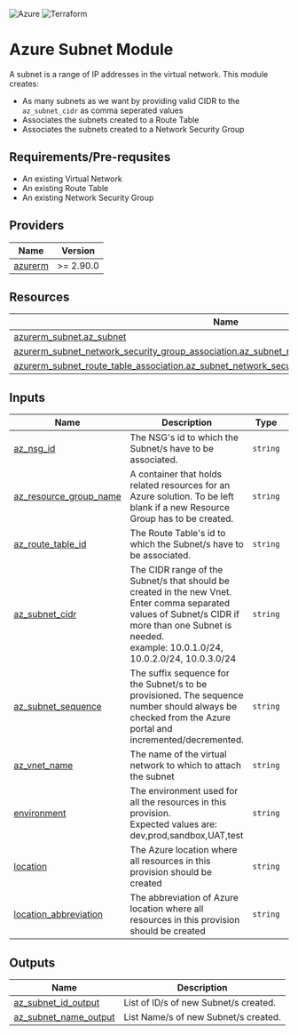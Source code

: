 ![Azure](https://img.shields.io/badge/azure-%230072C6.svg?style=for-the-badge&logo=microsoftazure&logoColor=white)
![Terraform](https://img.shields.io/badge/terraform-%235835CC.svg?style=for-the-badge&logo=terraform&logoColor=white)

# Azure Subnet Module
A subnet is a range of IP addresses in the virtual network. 
This module creates: 
- As many subnets as we want by providing valid CIDR to the `az_subnet_cidr` as comma seperated values
- Associates the subnets created to a Route Table
- Associates the subnets created to a Network Security Group

## Requirements/Pre-requsites
- An existing Virtual Network
- An existing Route Table
- An existing Network Security Group

## Providers

| Name | Version |
|------|---------|
| <a name="provider_azurerm"></a> [azurerm](#provider\_azurerm) | >= 2.90.0 |

## Resources

| Name | Type |
|------|------|
| [azurerm_subnet.az_subnet](https://registry.terraform.io/providers/hashicorp/azurerm/latest/docs/resources/subnet) | resource |
| [azurerm_subnet_network_security_group_association.az_subnet_network_security_group_association](https://registry.terraform.io/providers/hashicorp/azurerm/latest/docs/resources/subnet_network_security_group_association) | resource |
| [azurerm_subnet_route_table_association.az_subnet_network_security_group_association](https://registry.terraform.io/providers/hashicorp/azurerm/latest/docs/resources/subnet_route_table_association) | resource |

## Inputs

| Name | Description | Type | Default | Required |
|------|-------------|------|---------|:--------:|
| <a name="input_az_nsg_id"></a> [az\_nsg\_id](#input\_az\_nsg\_id) | The NSG's id to which the Subnet/s have to be associated. | `string` | n/a | yes |
| <a name="input_az_resource_group_name"></a> [az\_resource\_group\_name](#input\_az\_resource\_group\_name) | A container that holds related resources for an Azure solution. To be left blank if a new Resource Group has to be created. | `string` | n/a | yes |
| <a name="input_az_route_table_id"></a> [az\_route\_table\_id](#input\_az\_route\_table\_id) | The Route Table's id to which the Subnet/s have to be associated. | `string` | n/a | yes |
| <a name="input_az_subnet_cidr"></a> [az\_subnet\_cidr](#input\_az\_subnet\_cidr) | The CIDR range of the Subnet/s that should be created in the new Vnet.<br>  Enter comma separated values of Subnet/s CIDR if more than one Subnet is needed.<br>  example: 10.0.1.0/24, 10.0.2.0/24, 10.0.3.0/24 | `string` | n/a | yes |
| <a name="input_az_subnet_sequence"></a> [az\_subnet\_sequence](#input\_az\_subnet\_sequence) | The suffix sequence for the Subnet/s to be provisioned. The sequence number should always be checked from the Azure portal and incremented/decremented. | `string` | n/a | yes |
| <a name="input_az_vnet_name"></a> [az\_vnet\_name](#input\_az\_vnet\_name) | The name of the virtual network to which to attach the subnet | `string` | n/a | yes |
| <a name="input_environment"></a> [environment](#input\_environment) | The environment used for all the resources in this provision.<br>Expected values are: dev,prod,sandbox,UAT,test | `string` | n/a | yes |
| <a name="input_location"></a> [location](#input\_location) | The Azure location where all resources in this provision should be created | `string` | n/a | yes |
| <a name="input_location_abbreviation"></a> [location\_abbreviation](#input\_location\_abbreviation) | The abbreviation of Azure location where all resources in this provision should be created | `string` | n/a | yes |

## Outputs

| Name | Description |
|------|-------------|
| <a name="output_az_subnet_id_output"></a> [az\_subnet\_id\_output](#output\_az\_subnet\_id\_output) | List of ID/s of new Subnet/s created. |
| <a name="output_az_subnet_name_output"></a> [az\_subnet\_name\_output](#output\_az\_subnet\_name\_output) | List Name/s of new Subnet/s created. |

